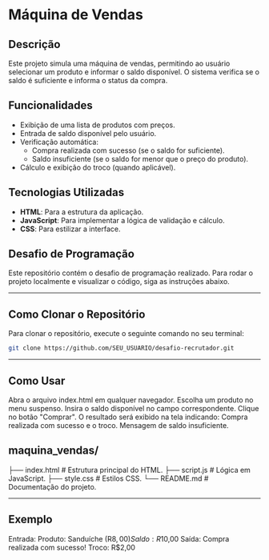 # Máquina de Vendas

## Descrição
Este projeto simula uma máquina de vendas, permitindo ao usuário selecionar um produto e informar o saldo disponível. O sistema verifica se o saldo é suficiente e informa o status da compra.

## Funcionalidades
- Exibição de uma lista de produtos com preços.
- Entrada de saldo disponível pelo usuário.
- Verificação automática:
  - Compra realizada com sucesso (se o saldo for suficiente).
  - Saldo insuficiente (se o saldo for menor que o preço do produto).
- Cálculo e exibição do troco (quando aplicável).

## Tecnologias Utilizadas
- **HTML**: Para a estrutura da aplicação.
- **JavaScript**: Para implementar a lógica de validação e cálculo.
- **CSS**: Para estilizar a interface.

## Desafio de Programação
Este repositório contém o desafio de programação realizado. Para rodar o projeto localmente e visualizar o código, siga as instruções abaixo.

---

## Como Clonar o Repositório
Para clonar o repositório, execute o seguinte comando no seu terminal:

```bash
git clone https://github.com/SEU_USUARIO/desafio-recrutador.git

```
---

## Como Usar
Abra o arquivo index.html em qualquer navegador.
Escolha um produto no menu suspenso.
Insira o saldo disponível no campo correspondente.
Clique no botão "Comprar".
O resultado será exibido na tela indicando:
Compra realizada com sucesso e o troco.
Mensagem de saldo insuficiente.

## maquina_vendas/
├── index.html       # Estrutura principal do HTML.
├── script.js        # Lógica em JavaScript.
├── style.css        # Estilos CSS.
└── README.md        # Documentação do projeto.

---

## Exemplo
Entrada:
Produto: Sanduíche (R$8,00)
Saldo: R$10,00
Saída:
Compra realizada com sucesso!
Troco: R$2,00